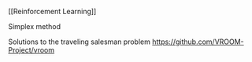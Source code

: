[[Reinforcement Learning]]

Simplex method

Solutions to the traveling salesman problem
https://github.com/VROOM-Project/vroom
